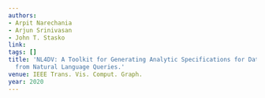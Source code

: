 ```yaml
---
authors:
- Arpit Narechania
- Arjun Srinivasan
- John T. Stasko
link:
tags: []
title: 'NL4DV: A Toolkit for Generating Analytic Specifications for Data Visualization
  from Natural Language Queries.'
venue: IEEE Trans. Vis. Comput. Graph.
year: 2020
---
```

